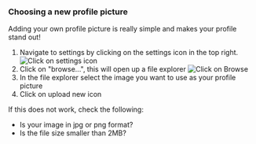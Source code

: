 ### Choosing a new profile picture

Adding your own profile picture is really simple and makes your profile stand out!

1. Navigate to settings by clicking on the settings icon in the top right.
![Click on settings icon](/help-img/general/toSettings.jpg)
2. Click on "browse...", this will open up a file explorer 
![Click on Browse](/help-img/account/selectProfilePic.jpg)
3. In the file explorer select the image you want to use as your profile picture
4. Click on upload new icon

If this does not work, check the following:
- Is your image in jpg or png format?
- Is the file size smaller than 2MB?
